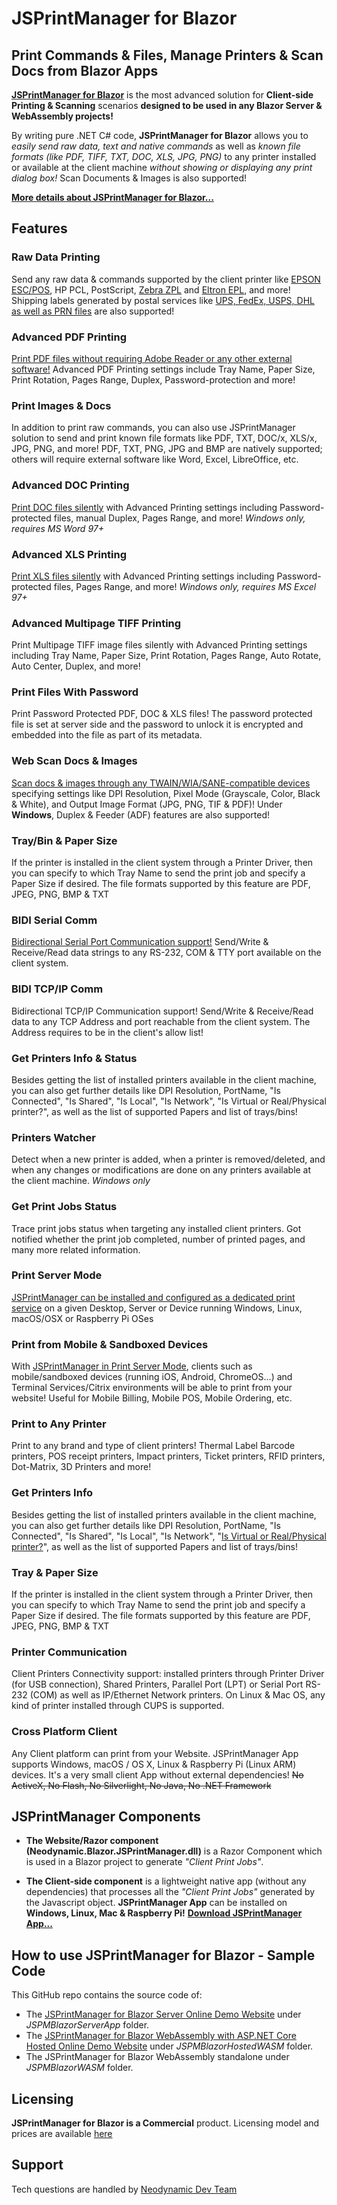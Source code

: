 # JSPrintManager for Blazor

## Print Commands & Files, Manage Printers & Scan Docs from Blazor Apps

**[JSPrintManager for Blazor](https://neodynamic.com/products/printing/js-print-manager/blazor)** is the most advanced solution for **Client-side Printing & Scanning** scenarios **designed to be used in any Blazor Server & WebAssembly projects!**

By writing pure .NET C# code, **JSPrintManager for Blazor** allows you to _easily send raw data, text and native commands_ as well as _known file formats (like PDF, TIFF, TXT, DOC, XLS, JPG, PNG)_ to any printer installed or available at the client machine *without showing or displaying any print dialog box!*
Scan Documents & Images is also supported!

**[More details about JSPrintManager for Blazor...](https://neodynamic.com/products/printing/js-print-manager/blazor)**

## Features

### Raw Data Printing
Send any raw data & commands supported by the client printer like [EPSON ESC/POS](#How-to-print-raw-ESC-POS-commands-from-Blazor), HP PCL, PostScript, [Zebra ZPL](#How-to-print-raw-Zebra-ZPL-commands-from-Blazor) and [Eltron EPL](#How-to-print-raw-Zebra-EPL-commands-from-Blazor), and more! Shipping labels generated by postal services like [UPS, FedEx, USPS, DHL as well as PRN files](#How-to-print-raw-commands-from-Web-APIs-WebServices-Remote-and-Local-files-with-Blazor) are also supported!

### Advanced PDF Printing
[Print PDF files without requiring Adobe Reader or any other external software!](#Advanced-Silent-PDF-Printing-Tray-Paper-Size-Rotation-Pages-Range-Settings-from-Blazor) Advanced PDF Printing settings include Tray Name, Paper Size, Print Rotation, Pages Range, Duplex, Password-protection and more!

### Print Images & Docs
In addition to print raw commands, you can also use JSPrintManager solution to send and print known file formats like PDF, TXT, DOC/x, XLS/x, JPG, PNG, and more! PDF, TXT, PNG, JPG and BMP are natively supported; others will require external software like Word, Excel, LibreOffice, etc.

### Advanced DOC Printing
[Print DOC files silently](#Silent-Print-Word-DOC-duplex-pages-range-reverse-from-Blazor) with Advanced Printing settings including Password-protected files, manual Duplex, Pages Range, and more! _Windows only, requires MS Word 97+_

### Advanced XLS Printing
[Print XLS files silently](#Silent-Print-Excel-Spreadsheet-XLS-pages-range-from-Blazor) with Advanced Printing settings including Password-protected files, Pages Range, and more! _Windows only, requires MS Excel 97+_

### Advanced Multipage TIFF Printing
Print Multipage TIFF image files silently with Advanced Printing settings including Tray Name, Paper Size, Print Rotation, Pages Range, Auto Rotate, Auto Center, Duplex, and more!

### Print Files With Password
Print Password Protected PDF, DOC & XLS files! The password protected file is set at server side and the password to unlock it is encrypted and embedded into the file as part of its metadata.

### Web Scan Docs & Images
[Scan docs & images through any TWAIN/WIA/SANE-compatible devices](#How-to-scan-documents-images-from-Blazor) specifying settings like DPI Resolution, Pixel Mode (Grayscale, Color, Black & White), and Output Image Format (JPG, PNG, TIF & PDF)! Under **Windows**, Duplex & Feeder (ADF) features are also supported!

### Tray/Bin & Paper Size
If the printer is installed in the client system through a Printer Driver, then you can specify to which Tray Name to send the print job and specify a Paper Size if desired. The file formats supported by this feature are PDF, JPEG, PNG, BMP & TXT

### BIDI Serial Comm
[Bidirectional Serial Port Communication support!](#How-to-send-write-receive-read-bidi-serial-port-data-from-Blazor) Send/Write & Receive/Read data strings to any RS-232, COM & TTY port available on the client system.

### BIDI TCP/IP Comm
Bidirectional TCP/IP Communication support! Send/Write & Receive/Read data to any TCP Address and port reachable from the client system. The Address requires to be in the client's allow list!

### Get Printers Info & Status
Besides getting the list of installed printers available in the client machine, you can also get further details like DPI Resolution, PortName, "Is Connected", "Is Shared", "Is Local", "Is Network", "Is Virtual or Real/Physical printer?", as well as the list of supported Papers and list of trays/bins!

### Printers Watcher
Detect when a new printer is added, when a printer is removed/deleted, and when any changes or modifications are done on any printers available at the client machine. _Windows only_

### Get Print Jobs Status
Trace print jobs status when targeting any installed client printers. Got notified whether the print job completed, number of printed pages, and many more related information.

### Print Server Mode
[JSPrintManager can be installed and configured as a dedicated print service](#How-to-print-raw-commands-pdf-files-from-iOS-Android-ChromeOS-sandboxed-devices-from-Blazor) on a given Desktop, Server or Device running Windows, Linux, macOS/OSX or Raspberry Pi OSes

### Print from Mobile & Sandboxed Devices
With [JSPrintManager in Print Server Mode](#How-to-print-raw-commands-pdf-files-from-iOS-Android-ChromeOS-sandboxed-devices-from-Blazor), clients such as mobile/sandboxed devices (running iOS, Android, ChromeOS...) and Terminal Services/Citrix environments will be able to print from your website! Useful for Mobile Billing, Mobile POS, Mobile Ordering, etc.

### Print to Any Printer
Print to any brand and type of client printers! Thermal Label Barcode printers, POS receipt printers, Impact printers, Ticket printers, RFID printers, Dot-Matrix, 3D Printers and more!

### Get Printers Info
Besides getting the list of installed printers available in the client machine, you can also get further details like DPI Resolution, PortName, "Is Connected", "Is Shared", "Is Local", "Is Network", "[Is Virtual or Real/Physical printer?](#How-to-detect-virtual-real-physical-printer-from-Blazor)", as well as the list of supported Papers and list of trays/bins!

### Tray & Paper Size
If the printer is installed in the client system through a Printer Driver, then you can specify to which Tray Name to send the print job and specify a Paper Size if desired. The file formats supported by this feature are PDF, JPEG, PNG, BMP & TXT

### Printer Communication
Client Printers Connectivity support: installed printers through Printer Driver (for USB connection), Shared Printers, Parallel Port (LPT) or Serial Port RS-232 (COM) as well as IP/Ethernet Network printers. On Linux & Mac OS, any kind of printer installed through CUPS is supported.

### Cross Platform Client
Any Client platform can print from your Website. JSPrintManager App supports Windows, macOS / OS X, Linux & Raspberry Pi (Linux ARM) devices. It's a very small client App without external dependencies!  ~~No ActiveX,  No Flash,  No Silverlight,  No Java,  No .NET Framework~~


## JSPrintManager Components

- **The Website/Razor component (Neodynamic.Blazor.JSPrintManager.dll)** is a Razor Component which is used in a Blazor project to generate _"Client Print Jobs"_.

- **The Client-side component** is a lightweight native app (without any dependencies) that processes all the _"Client Print Jobs"_ generated by the Javascript object. **JSPrintManager App** can be installed on **Windows, Linux, Mac & Raspberry Pi!** **[Download JSPrintManager App...](https://neodynamic.com/downloads/jspm)**

## How to use JSPrintManager for Blazor - Sample Code

This GitHub repo contains the source code of:

- The [JSPrintManager for Blazor Server Online Demo Website](https://jspmblazorserver.azurewebsites.net) under _JSPMBlazorServerApp_ folder.
- The [JSPrintManager for Blazor WebAssembly with ASP.NET Core Hosted Online Demo Website](https://jspmblazorwasm.azurewebsites.net) under _JSPMBlazorHostedWASM_ folder.
- The JSPrintManager for Blazor WebAssembly standalone under _JSPMBlazorWASM_ folder.


## Licensing

**JSPrintManager for Blazor is a Commercial** product. Licensing model and prices are available [here](https://neodynamic.com/products/printing/js-print-manager/blazor/buy)

## Support

Tech questions are handled by [Neodynamic Dev Team](https://neodynamic/support)
